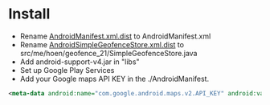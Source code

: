 # Install

- Rename [AndroidManifest.xml.dist](./AndroidManifest.xml.dist) to AndroidManifest.xml
- Rename [AndroidSimpleGeofenceStore.xml.dist](./src/me/hoen/geofence_21/SimpleGeofenceStore.java.dist) to src/me/hoen/geofence_21/SimpleGeofenceStore.java
- Add android-support-v4.jar in "libs"
- Set up Google Play Services
- Add your Google maps API KEY in the ./AndroidManifest.
```xml
<meta-data android:name="com.google.android.maps.v2.API_KEY" android:value="?????????????????????_??_?????????-????" />
